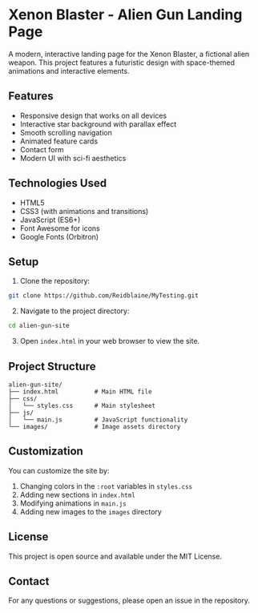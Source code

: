 # Xenon Blaster - Alien Gun Landing Page

A modern, interactive landing page for the Xenon Blaster, a fictional alien weapon. This project features a futuristic design with space-themed animations and interactive elements.

## Features

- Responsive design that works on all devices
- Interactive star background with parallax effect
- Smooth scrolling navigation
- Animated feature cards
- Contact form
- Modern UI with sci-fi aesthetics

## Technologies Used

- HTML5
- CSS3 (with animations and transitions)
- JavaScript (ES6+)
- Font Awesome for icons
- Google Fonts (Orbitron)

## Setup

1. Clone the repository:
```bash
git clone https://github.com/Reidblaine/MyTesting.git
```

2. Navigate to the project directory:
```bash
cd alien-gun-site
```

3. Open `index.html` in your web browser to view the site.

## Project Structure

```
alien-gun-site/
├── index.html          # Main HTML file
├── css/
│   └── styles.css      # Main stylesheet
├── js/
│   └── main.js         # JavaScript functionality
└── images/             # Image assets directory
```

## Customization

You can customize the site by:

1. Changing colors in the `:root` variables in `styles.css`
2. Adding new sections in `index.html`
3. Modifying animations in `main.js`
4. Adding new images to the `images` directory

## License

This project is open source and available under the MIT License.

## Contact

For any questions or suggestions, please open an issue in the repository. 